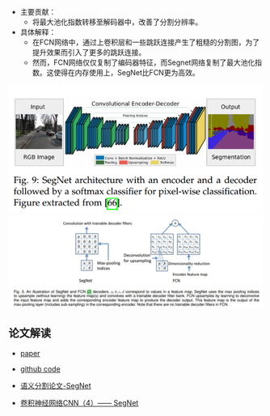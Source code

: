 * 主要贡献：
    * 将最大池化指数转移至解码器中，改善了分割分辨率。
* 具体解释：
    * 在FCN网络中，通过上卷积层和一些跳跃连接产生了粗糙的分割图，为了提升效果而引入了更多的跳跃连接。
    * 然而，FCN网络仅仅复制了编码器特征，而Segnet网络复制了最大池化指数。这使得在内存使用上，SegNet比FCN更为高效。
        
![](readme/90.001-SegNet.png)
![](readme/SegNet_02.jpg)

## 论文解读 

* [paper](paper/2016-SegNet%20A%20Deep%20Convolutional%20Encoder-Decoder%20Architecture%20for%20Image.pdf)
* [github code](https://github.com/jiye-ML/Semantic_Segmentation_SegNet.git)

* [语义分割论文-SegNet](http://hellodfan.com/2017/11/10/%E8%AF%AD%E4%B9%89%E5%88%86%E5%89%B2%E8%AE%BA%E6%96%87-SegNet/)
* [卷积神经网络CNN（4）—— SegNet](https://blog.csdn.net/Fate_fjh/article/details/53467948)